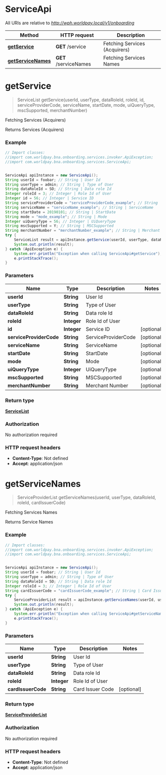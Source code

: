# ServiceApi

All URIs are relative to *http://wph.worldpay.local/v1/onboarding*

Method | HTTP request | Description
------------- | ------------- | -------------
[**getService**](ServiceApi.md#getService) | **GET** /service | Fetching Services (Acquirers)
[**getServiceNames**](ServiceApi.md#getServiceNames) | **GET** /serviceNames | Fetching Services Names


<a name="getService"></a>
# **getService**
> ServiceList getService(userId, userType, dataRoleId, roleId, id, serviceProviderCode, serviceName, startDate, mode, uiQueryType, mscSupported, merchantNumber)

Fetching Services (Acquirers)

Returns Services (Acquirers)

### Example
```java
// Import classes:
//import com.worldpay.bna.onboarding.services.invoker.ApiException;
//import com.worldpay.bna.onboarding.services.ServiceApi;


ServiceApi apiInstance = new ServiceApi();
String userId = foobar; // String | User Id
String userType = admin; // String | Type of User
String dataRoleId = SO; // String | Data role Id
Integer roleId = 3; // Integer | Role Id of User
Integer id = 56; // Integer | Service ID
String serviceProviderCode = "serviceProviderCode_example"; // String | ServiceProviderCode
String serviceName = "serviceName_example"; // String | ServiceName
String startDate = 20190101; // String | StartDate
String mode = "mode_example"; // String | Mode
Integer uiQueryType = 56; // Integer | UiQueryType
String mscSupported = Y; // String | MSCSupported
String merchantNumber = "merchantNumber_example"; // String | Merchant Number
try {
    ServiceList result = apiInstance.getService(userId, userType, dataRoleId, roleId, id, serviceProviderCode, serviceName, startDate, mode, uiQueryType, mscSupported, merchantNumber);
    System.out.println(result);
} catch (ApiException e) {
    System.err.println("Exception when calling ServiceApi#getService");
    e.printStackTrace();
}
```

### Parameters

Name | Type | Description  | Notes
------------- | ------------- | ------------- | -------------
 **userId** | **String**| User Id |
 **userType** | **String**| Type of User |
 **dataRoleId** | **String**| Data role Id |
 **roleId** | **Integer**| Role Id of User |
 **id** | **Integer**| Service ID | [optional]
 **serviceProviderCode** | **String**| ServiceProviderCode | [optional]
 **serviceName** | **String**| ServiceName | [optional]
 **startDate** | **String**| StartDate | [optional]
 **mode** | **String**| Mode | [optional]
 **uiQueryType** | **Integer**| UiQueryType | [optional]
 **mscSupported** | **String**| MSCSupported | [optional]
 **merchantNumber** | **String**| Merchant Number | [optional]

### Return type

[**ServiceList**](ServiceList.md)

### Authorization

No authorization required

### HTTP request headers

 - **Content-Type**: Not defined
 - **Accept**: application/json

<a name="getServiceNames"></a>
# **getServiceNames**
> ServiceProviderList getServiceNames(userId, userType, dataRoleId, roleId, cardIssuerCode)

Fetching Services Names

Returns Service Names

### Example
```java
// Import classes:
//import com.worldpay.bna.onboarding.services.invoker.ApiException;
//import com.worldpay.bna.onboarding.services.ServiceApi;


ServiceApi apiInstance = new ServiceApi();
String userId = foobar; // String | User Id
String userType = admin; // String | Type of User
String dataRoleId = SO; // String | Data role Id
Integer roleId = 3; // Integer | Role Id of User
String cardIssuerCode = "cardIssuerCode_example"; // String | Card Issuer Code
try {
    ServiceProviderList result = apiInstance.getServiceNames(userId, userType, dataRoleId, roleId, cardIssuerCode);
    System.out.println(result);
} catch (ApiException e) {
    System.err.println("Exception when calling ServiceApi#getServiceNames");
    e.printStackTrace();
}
```

### Parameters

Name | Type | Description  | Notes
------------- | ------------- | ------------- | -------------
 **userId** | **String**| User Id |
 **userType** | **String**| Type of User |
 **dataRoleId** | **String**| Data role Id |
 **roleId** | **Integer**| Role Id of User |
 **cardIssuerCode** | **String**| Card Issuer Code | [optional]

### Return type

[**ServiceProviderList**](ServiceProviderList.md)

### Authorization

No authorization required

### HTTP request headers

 - **Content-Type**: Not defined
 - **Accept**: application/json

